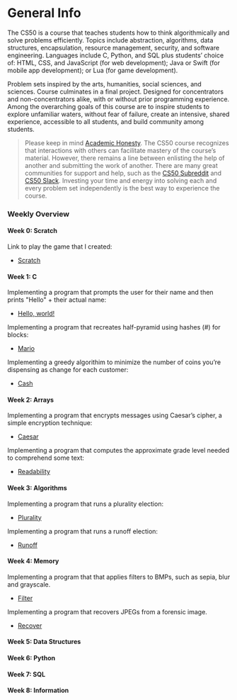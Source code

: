 # General Info
The CS50 is a course that teaches students how to think algorithmically and solve problems efficiently. Topics include abstraction, algorithms, data structures, encapsulation, resource management, security, and software engineering. Languages include C, Python, and SQL plus students’ choice of: HTML, CSS, and JavaScript (for web development); Java or Swift (for mobile app development); or Lua (for game development). 

Problem sets inspired by the arts, humanities, social sciences, and sciences. Course culminates in a final project. Designed for concentrators and non-concentrators alike, with or without prior programming experience. Among the overarching goals of this course are to inspire students to explore unfamiliar waters, without fear of failure, create an intensive, shared experience, accessible to all students, and build community among students.

> Please keep in mind <a href="https://cs50.harvard.edu/x/2020/syllabus/#academic-honesty">Academic Honesty</a>. The CS50 course recognizes that interactions with others can facilitate mastery of the course’s material. However, there remains a line between enlisting the help of another and submitting the work of another. There are many great communities for support and help, such as the <a href="https://www.reddit.com/r/cs50/">CS50 Subreddit</a> and <a href="https://app.slack.com/client/T0454A63D/C0454A65T">CS50 Slack</a>. Investing your time and energy into solving each and every problem set independently is the best way to experience the course.

### Weekly Overview

#### Week 0: Scratch
Link to play the game that I created:
* <a href="https://scratch.mit.edu/projects/412735859/">Scratch</a>

#### Week 1: C
Implementing a program that prompts the user for their name and then prints "Hello" + their actual name:
* <a href="https://github.com/marianadacunha/cs50/blob/master/1%20-%20hello/hello.c">Hello, world!</a>

Implementing a program that recreates half-pyramid using hashes (#) for blocks:
* <a href="https://github.com/marianadacunha/cs50/tree/master/2%20-%20mario">Mario</a>

Implementing a greedy algorithim to minimize the number of coins you’re dispensing as change for each customer:
* <a href="https://github.com/marianadacunha/cs50/tree/master/3%20-%20cash">Cash</a>

#### Week 2: Arrays
Implementing a program that encrypts messages using Caesar’s cipher, a simple encryption technique:
* <a href="https://github.com/marianadacunha/cs50/tree/master/5%20-%20caesar">Caesar</a>

Implementing a program that computes the approximate grade level needed to comprehend some text:
* <a href="https://github.com/marianadacunha/cs50/tree/master/4%20-%20readability">Readability</a>

#### Week 3: Algorithms
Implementing a program that runs a plurality election:
* <a href="https://github.com/marianadacunha/cs50/tree/master/6%20-%20plurality">Plurality</a>

Implementing a program that runs a runoff election:
* <a href="https://github.com/marianadacunha/cs50/tree/master/7%20-%20runoff">Runoff</a>

#### Week 4: Memory
Implementing a program that that applies filters to BMPs, such as sepia, blur and grayscale.
* <a href="https://github.com/marianadacunha/cs50/tree/master/8%20-%20filter">Filter</a>

Implementing a program that recovers JPEGs from a forensic image.
* <a href="https://github.com/marianadacunha/cs50/tree/master/9%20-%20recover">Recover</a>

#### Week 5: Data Structures
#### Week 6: Python
#### Week 7: SQL
#### Week 8: Information
